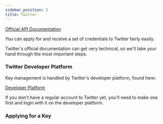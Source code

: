 ```yaml
---
sidebar_position: 2
title: Twitter
---
```


[Official API Documentation](https://developer.twitter.com/en/docs/twitter-api/getting-started/getting-access-to-the-twitter-api)

You can apply for and receive a set of credentials to Twitter fairly easily. 

Twitter's official documentation can get very technical, so we'll take your hand through the most important steps.

### Twitter Developer Platform

Key management is handled by Twitter's developer platform, found here:

[Developer Platform](https://developer.twitter.com/)

If you don't have a regular account to Twitter yet, you'll need to make one first and login with it on the developer platform.

### Applying for a Key
